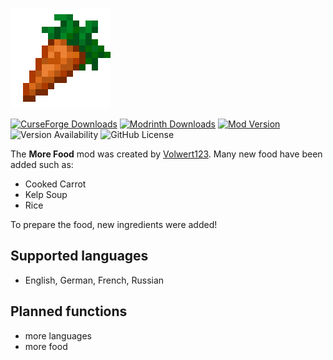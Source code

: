 ![More Food icon](https://github.com/Volwert123/more-food/blob/master/common/src/main/resources/assets/more_food/icon.png)

[![CurseForge Downloads](https://cf.way2muchnoise.eu/short_874343_downloads.svg?badge_style=for_the_badge)](https://www.curseforge.com/minecraft/mc-mods/more-food-xd)
[![Modrinth Downloads](https://img.shields.io/modrinth/dt/kReQ7M8K?style=for-the-badge&logo=modrinth)](https://modrinth.com/mod/more-food-xd)
[![Mod Version](https://img.shields.io/modrinth/v/kReQ7M8K?style=for-the-badge)](https://github.com/Volwert123/more-food/releases)
![Version Availability](https://cf.way2muchnoise.eu/versions/874343.svg?badge_style=for_the_badge)
![GitHub License](https://img.shields.io/github/license/Volwert123/more-food?style=for-the-badge)

The **More Food** mod was created by [Volwert123](https://github.com/Volwert123). Many new food have been added such as:
- Cooked Carrot
- Kelp Soup
- Rice

To prepare the food, new ingredients were added!

## Supported languages
- English, German, French, Russian

## Planned functions
- more languages
- more food